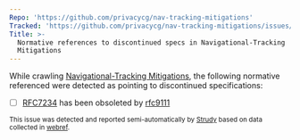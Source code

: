 ```yaml
---
Repo: 'https://github.com/privacycg/nav-tracking-mitigations'
Tracked: 'https://github.com/privacycg/nav-tracking-mitigations/issues/67'
Title: >-
  Normative references to discontinued specs in Navigational-Tracking
  Mitigations
---
```


While crawling [Navigational-Tracking Mitigations](https://privacycg.github.io/nav-tracking-mitigations/), the following normative referenced were detected as pointing to discontinued specifications:
* [ ] [RFC7234](https://httpwg.org/specs/rfc7234.html) has been obsoleted by [rfc9111](https://httpwg.org/specs/rfc9111.html)

<sub>This issue was detected and reported semi-automatically by [Strudy](https://github.com/w3c/strudy/) based on data collected in [webref](https://github.com/w3c/webref/).</sub>
